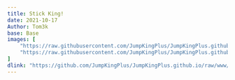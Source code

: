 ```yaml
---
title: Stick King!
date: 2021-10-17
Author: Tom3k
base: Base
images: [
    "https://raw.githubusercontent.com/JumpKingPlus/JumpKingPlus.github.io/www/images/workshop/reskins/7-banner.png",
    "https://raw.githubusercontent.com/JumpKingPlus/JumpKingPlus.github.io/www/images/workshop/reskins/7-hover.png"
]
dlink: "https://github.com/JumpKingPlus/JumpKingPlus.github.io/raw/www/reskins/clothing/Stickman%20King.zip"
---
```


